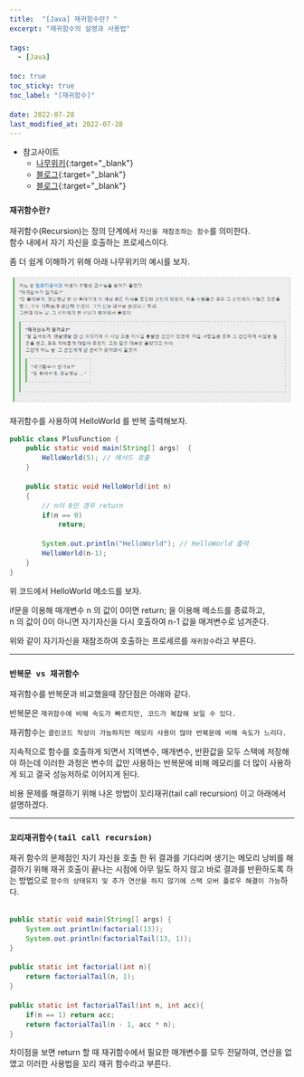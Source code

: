 ```yaml
---
title:  "[Java] 재귀함수란? "
excerpt: "재귀함수의 설명과 사용법"

tags:
  - [Java]

toc: true
toc_sticky: true
toc_label: "[재귀함수]"
 
date: 2022-07-28
last_modified_at: 2022-07-28
---
```


- 참고사이트
  - [나무위키](https://namu.wiki/w/%EC%9E%AC%EA%B7%80%ED%95%A8%EC%88%98){:target="_blank"}
  - [블로그](https://crazykim2.tistory.com/591){:target="_blank"}
  - [블로그](http://melonicedlatte.com/2021/05/10/001900.html){:target="_blank"}

### ``재귀함수란? ``

재귀함수(Recursion)는 정의 단계에서 `자신을 재참조하는 함수`를 의미한다. <br>
함수 내에서 자기 자신을 호출하는 프로세스이다.<br>

좀 더 쉽게 이해하기 위해 아래 나무위키의 예시를 보자.

![AWS](/assets/image/java/Java_Recursion_01.PNG)


재귀함수를 사용하여 HelloWorld 를 반복 출력해보자.

```java
public class PlusFunction {
	public static void main(String[] args)  {
		HelloWorld(5); // 메서드 호출
	}
	
	public static void HelloWorld(int n)
	{
		// n이 0인 경우 return
		if(n == 0)
			return;
		
		System.out.println("HelloWorld"); // HelloWorld 출력
		HelloWorld(n-1);
	}
}
```


위 코드에서 HelloWorld 메소드를 보자. <br>

if문을 이용해 매개변수 n 의 값이 0이면 return; 을 이용해 메소드를 종료하고, <br>
n 의 값이 0이 아니면 자기자신을 다시 호출하여 n-1 값을 매겨변수로 넘겨준다.<br>

위와 같이 자기자신을 재참조하여 호출하는 프로세르를 `재귀함수`라고 부른다.

<hr/>

### ``반복문 vs 재귀함수``

재귀함수를 반복문과 비교했을때 장단점은 아래와 같다. <br>

반복문은 `재귀함수에 비해 속도가 빠르지만, 코드가 복잡해 보일 수 있다.` <br>

재귀함수는 `클린코드 작성이 가능하지만 메모리 사용이 많아 반복문에 비해 속도가 느리다.` <br>

지속적으로 함수를 호출하게 되면서 지역변수, 매개변수, 반환값을 모두 스택에 저장해야 하는데 이러한 과정은 변수의 값만 사용하는 반복문에 비해 메모리를 더 많이 사용하게 되고 결국 성능저하로 이어지게 된다. <br>

비용 문제를 해결하기 위해 나온 방법이 꼬리재귀(tail call recursion) 이고 아래에서 설명하겠다. 

<hr/>

### ``꼬리재귀함수(tail call recursion)``

재귀 함수의 문제점인 자기 자신을 호출 한 뒤 결과를 기다리며 생기는 메모리 낭비를 해결하기 위해 재귀 호출이 끝나는 시점에 아무 일도 하지 않고 바로 결과를 반환하도록 하는 방법으로 `함수의 상태유지 및 추가 연산을 하지 않기에 스택 오버 플로우 해결이 가능`하다. <br>


```java

public static void main(String[] args) {
	System.out.println(factorial(13));
	System.out.println(factorialTail(13, 1));
}

public static int factorial(int n){
    return factorialTail(n, 1);
}

public static int factorialTail(int n, int acc){
	if(n == 1) return acc;
    return factorialTail(n - 1, acc * n);
}
```

차이점을 보면 return 할 때 재귀함수에서 필요한 매개변수를 모두 전달하여, 연산을 없앴고 이러한 사용법을 꼬리 재귀 함수라고 부른다.